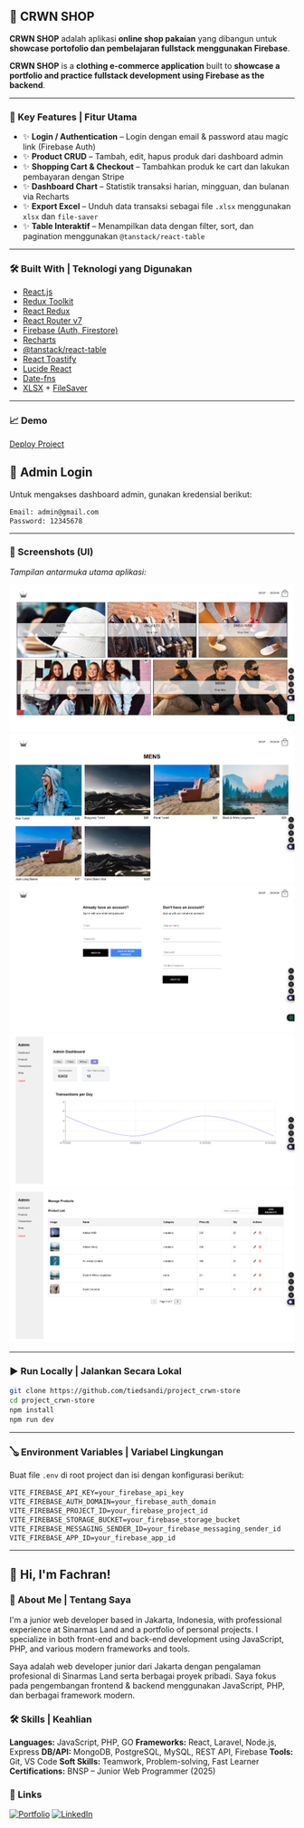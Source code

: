 ## 🛒 CRWN SHOP

**CRWN SHOP** adalah aplikasi **online shop pakaian** yang dibangun untuk **showcase portofolio dan pembelajaran fullstack menggunakan Firebase**.

**CRWN SHOP** is a **clothing e-commerce application** built to **showcase a portfolio and practice fullstack development using Firebase as the backend**.

---

### 🚀 Key Features | Fitur Utama

- ✨ **Login / Authentication** – Login dengan email & password atau magic link (Firebase Auth)
- ✨ **Product CRUD** – Tambah, edit, hapus produk dari dashboard admin
- ✨ **Shopping Cart & Checkout** – Tambahkan produk ke cart dan lakukan pembayaran dengan Stripe
- ✨ **Dashboard Chart** – Statistik transaksi harian, mingguan, dan bulanan via Recharts
- ✨ **Export Excel** – Unduh data transaksi sebagai file `.xlsx` menggunakan `xlsx` dan `file-saver`
- ✨ **Table Interaktif** – Menampilkan data dengan filter, sort, dan pagination menggunakan `@tanstack/react-table`

---

### 🛠️ Built With | Teknologi yang Digunakan

- [React.js](https://react.dev/)
- [Redux Toolkit](https://redux-toolkit.js.org/)
- [React Redux](https://react-redux.js.org/)
- [React Router v7](https://reactrouter.com/)
- [Firebase (Auth, Firestore)](https://firebase.google.com/)
- [Recharts](https://recharts.org/)
- [@tanstack/react-table](https://tanstack.com/table)
- [React Toastify](https://fkhadra.github.io/react-toastify/)
- [Lucide React](https://lucide.dev/)
- [Date-fns](https://date-fns.org/)
- [XLSX](https://github.com/SheetJS/sheetjs) + [FileSaver](https://github.com/eligrey/FileSaver.js)

---

### 📈 Demo

[Deploy Project](https://crwn-toko.netlify.app/)

## 🔑 Admin Login

Untuk mengakses dashboard admin, gunakan kredensial berikut:

```
Email: admin@gmail.com
Password: 12345678
```

---

### 🗼 Screenshots (UI)

_Tampilan antarmuka utama aplikasi:_

![Homepage](./public/homepage.png)
![Shop](./public/shop.png)
![Login](./public/login.png)
![Dashboard Admin](./public/dashboard.png)
![Dashboard Produk](./public/dashboard-2.png)

---

### ▶️ Run Locally | Jalankan Secara Lokal

```bash
git clone https://github.com/tiedsandi/project_crwn-store
cd project_crwn-store
npm install
npm run dev
```

---

### 🪕 Environment Variables | Variabel Lingkungan

Buat file `.env` di root project dan isi dengan konfigurasi berikut:

```
VITE_FIREBASE_API_KEY=your_firebase_api_key
VITE_FIREBASE_AUTH_DOMAIN=your_firebase_auth_domain
VITE_FIREBASE_PROJECT_ID=your_firebase_project_id
VITE_FIREBASE_STORAGE_BUCKET=your_firebase_storage_bucket
VITE_FIREBASE_MESSAGING_SENDER_ID=your_firebase_messaging_sender_id
VITE_FIREBASE_APP_ID=your_firebase_app_id
```

---

## 👋 Hi, I'm Fachran!

### 🚀 About Me | Tentang Saya

I'm a junior web developer based in Jakarta, Indonesia, with professional experience at Sinarmas Land and a portfolio of personal projects. I specialize in both front-end and back-end development using JavaScript, PHP, and various modern frameworks and tools.

Saya adalah web developer junior dari Jakarta dengan pengalaman profesional di Sinarmas Land serta berbagai proyek pribadi. Saya fokus pada pengembangan frontend & backend menggunakan JavaScript, PHP, dan berbagai framework modern.

### 🛠️ Skills | Keahlian

**Languages:** JavaScript, PHP, GO
**Frameworks:** React, Laravel, Node.js, Express
**DB/API:** MongoDB, PostgreSQL, MySQL, REST API, Firebase
**Tools:** Git, VS Code
**Soft Skills:** Teamwork, Problem-solving, Fast Learner
**Certifications:** BNSP – Junior Web Programmer (2025)

### 🔗 Links

[![Portfolio](https://img.shields.io/badge/my_portfolio-000?style=for-the-badge&logo=ko-fi&logoColor=white)](https://fachran-sandi.netlify.app/)
[![LinkedIn](https://img.shields.io/badge/linkedin-0A66C2?style=for-the-badge&logo=linkedin&logoColor=white)](https://www.linkedin.com/in/fachransandi/)
